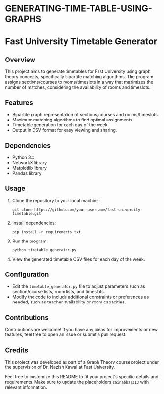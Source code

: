 # GENERATING-TIME-TABLE-USING-GRAPHS

# Fast University Timetable Generator

## Overview
This project aims to generate timetables for Fast University using graph theory concepts, specifically bipartite matching algorithms. The program assigns sections/courses to rooms/timeslots in a way that maximizes the number of matches, considering the availability of rooms and timeslots.

## Features
- Bipartite graph representation of sections/courses and rooms/timeslots.
- Maximum matching algorithms to find optimal assignments.
- Timetable generation for each day of the week.
- Output in CSV format for easy viewing and sharing.

## Dependencies
- Python 3.x
- NetworkX library
- Matplotlib library
- Pandas library

## Usage
1. Clone the repository to your local machine:
    ```
    git clone https://github.com/your-username/fast-university-timetable.git
    ```
2. Install dependencies:
    ```
    pip install -r requirements.txt
    ```
3. Run the program:
    ```
    python timetable_generator.py
    ```
4. View the generated timetable CSV files for each day of the week.

## Configuration
- Edit the `timetable_generator.py` file to adjust parameters such as section/course lists, room lists, and timeslots.
- Modify the code to include additional constraints or preferences as needed, such as teacher availability or room capacities.

## Contributions
Contributions are welcome! If you have any ideas for improvements or new features, feel free to open an issue or submit a pull request.

## Credits
This project was developed as part of a Graph Theory course project under the supervision of Dr. Nazish Kawal at Fast University.


Feel free to customize this README to fit your project's specific details and requirements. Make sure to update the placeholders `zainabbas313` with relevant information.
